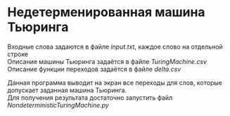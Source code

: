 # Недетерменированная машина Тьюринга

Входные слова задаются в файле *input.txt*, каждое слово на отдельной строке  
Описание машины Тьюринга задаётся в файле *TuringMachine.csv*  
Описание функции переходов задаётся в файле *delta.csv*  
  
Данная программа выводит на экран все переходы для слов, которые допускает заданная машина Тьюринга.  
Для получения результата достаточно запустить файл *NondeterministicTuringMachine.py*
